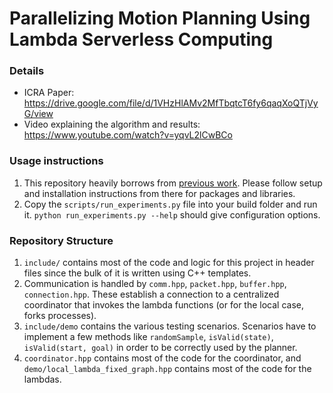 # Parallelizing Motion Planning Using Lambda Serverless Computing

### Details
- ICRA Paper: https://drive.google.com/file/d/1VHzHlAMv2MfTbqtcT6fy6qaqXoQTjVyG/view
- Video explaining the algorithm and results: https://www.youtube.com/watch?v=yqvL2lCwBCo


### Usage instructions
1. This repository heavily borrows from [previous work](https://github.com/BerkeleyAutomation/mplambda/). Please follow setup and installation instructions from there for packages and libraries.
2. Copy the `scripts/run_experiments.py` file into your build folder and run it. `python run_experiments.py --help` should give configuration options.


### Repository Structure
1. `include/` contains most of the code and logic for this project in header files since the bulk of it is written using C++ templates. 
2. Communication is handled by `comm.hpp`, `packet.hpp`, `buffer.hpp`, `connection.hpp`. These establish a connection to a centralized coordinator that invokes the lambda functions (or for the local case, forks processes). 
3. `include/demo` contains the various testing scenarios. Scenarios have to implement a few methods like `randomSample`, `isValid(state)`, `isValid(start, goal)` in order to be correctly used by the planner.
4. `coordinator.hpp` contains most of the code for the coordinator, and `demo/local_lambda_fixed_graph.hpp` contains most of the code for the lambdas.

